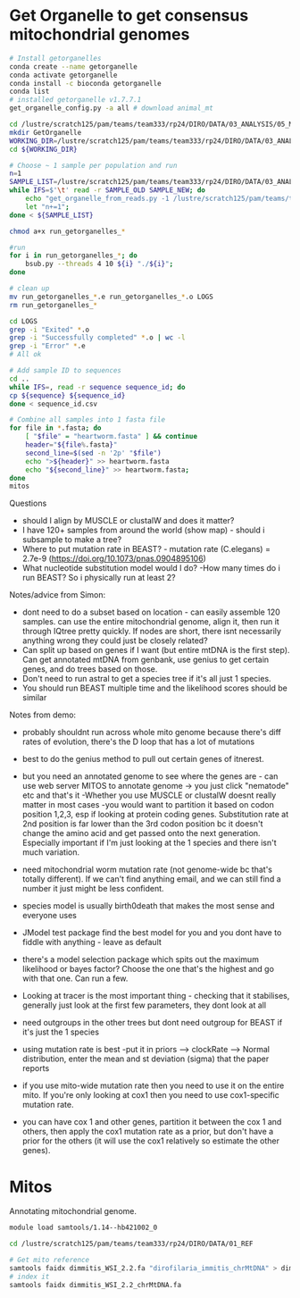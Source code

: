# Get Organelle to get consensus mitochondrial genomes

```bash
# Install getorganelles
conda create --name getorganelle
conda activate getorganelle
conda install -c bioconda getorganelle
conda list
# installed getorganelle v1.7.7.1
get_organelle_config.py -a all # download animal_mt

cd /lustre/scratch125/pam/teams/team333/rp24/DIRO/DATA/03_ANALYSIS/05_MITO
mkdir GetOrganelle
WORKING_DIR=/lustre/scratch125/pam/teams/team333/rp24/DIRO/DATA/03_ANALYSIS/05_MITO/GetOrganelle
cd ${WORKING_DIR}

# Choose ~ 1 sample per population and run
n=1
SAMPLE_LIST=/lustre/scratch125/pam/teams/team333/rp24/DIRO/DATA/03_ANALYSIS/05_MITO/GetOrganelle/samples.list
while IFS=$'\t' read -r SAMPLE_OLD SAMPLE_NEW; do
    echo "get_organelle_from_reads.py -1 /lustre/scratch125/pam/teams/team333/rp24/DIRO/DATA/02_FASTQ/${SAMPLE_OLD}_*1.f*q.gz -2 /lustre/scratch125/pam/teams/team333/rp24/DIRO/DATA/02_FASTQ/${SAMPLE_OLD}_*2.f*q.gz -t 4 -F animal_mt -o ${WORKING_DIR}/${SAMPLE_NEW} -R 30 --reduce-reads-for-coverage 1000 --max-reads 20000000 -w 95" > run_getorganelles_${SAMPLE_NEW}.tmp.job_${n};
    let "n+=1";
done < ${SAMPLE_LIST}

chmod a+x run_getorganelles_*

#run
for i in run_getorganelles_*; do
    bsub.py --threads 4 10 ${i} "./${i}";
done

# clean up
mv run_getorganelles_*.e run_getorganelles_*.o LOGS
rm run_getorganelles_*

cd LOGS
grep -i "Exited" *.o
grep -i "Successfully completed" *.o | wc -l
grep -i "Error" *.e
# All ok

# Add sample ID to sequences
cd ..
while IFS=, read -r sequence sequence_id; do
cp ${sequence} ${sequence_id}
done < sequence_id.csv

# Combine all samples into 1 fasta file
for file in *.fasta; do
    [ "$file" = "heartworm.fasta" ] && continue
    header="${file%.fasta}"
    second_line=$(sed -n '2p' "$file")
    echo ">${header}" >> heartworm.fasta
    echo "${second_line}" >> heartworm.fasta;
done
mitos

```

Questions
- should I align by MUSCLE or clustalW and does it matter?
- I have 120+ samples from around the world (show map) - should i subsample to make a tree?
- Where to put mutation rate in BEAST?  - mutation rate (C.elegans) = 2.7e-9 (https://doi.org/10.1073/pnas.0904895106)
- What nucleotide substitution model would I do?
-How many times do i run BEAST? So i physically run at least 2?

Notes/advice from Simon:
- dont need to do a subset based on location - can easily assemble 120 samples. can use the entire mitochondrial genome, align it, then run it through IQtree pretty quickly. If nodes are short, there isnt necessarily anything wrong they could just be closely related?
- Can split up based on genes if I want (but entire mtDNA is the first step). Can get annotated mtDNA from genbank, use genius to get certain genes, and do trees based on those.
- Don't need to run astral to get a species tree if it's all just 1 species.
- You should run BEAST multiple time and the likelihood scores should be similar

Notes from demo:
- probably shouldnt run across whole mito genome because there's diff rates of evolution, there's the D loop that has a lot of mutations
- best to do the genius method to pull out certain genes of itnerest.
- but you need an annotated genome to see where the genes are - can use web server MITOS to annotate genome -> you just click "nematode" etc and that's it
-Whether you use MUSCLE or clustalW doesnt really matter in most cases
-you would want to partition it based on codon position 1,2,3, esp if looking at protein coding genes. Substitution rate at 2nd position is far lower than the 3rd codon position bc it doesn't change the amino acid and get passed onto the next generation. Especially important if I'm just looking at the 1 species and there isn't much variation.
- need mitochondrial worm mutation rate (not genome-wide bc that's totally different). If we can't find anything email, and we can still find a number it just might be less confident.
- species model is usually birth0death that makes the most sense and everyone uses
- JModel test package find the best model for you and you dont have to fiddle with anything - leave as default
- there's a model selection package which spits out the maximum likelihood or bayes factor? Choose the one that's the highest and go with that one. Can run a few.
- Looking at tracer is the most important thing - checking that it stabilises, generally just look at the first few parameters, they dont look at all

- need outgroups in the other trees but dont need outgroup for BEAST if it's just the 1 species
- using mutation rate is best -put it in priors --> clockRate --> Normal distribution, enter the mean and st deviation (sigma) that the paper reports
- if you use mito-wide mutation rate then you need to use it on the entire mito. If you're only looking at cox1 then you need to use cox1-specific mutation rate.
- you can have cox 1 and other genes, partition it between the cox 1 and others, then apply the cox1 mutation rate as a prior, but don't have a prior for the others (it will use the cox1 relatively so estimate the other genes).



# Mitos

Annotating mitochondrial genome.

```bash
module load samtools/1.14--hb421002_0

cd /lustre/scratch125/pam/teams/team333/rp24/DIRO/DATA/01_REF

# Get mito reference
samtools faidx dimmitis_WSI_2.2.fa "dirofilaria_immitis_chrMtDNA" > dimmitis_WSI_2.2_chrMtDNA.fa
# index it
samtools faidx dimmitis_WSI_2.2_chrMtDNA.fa
```
